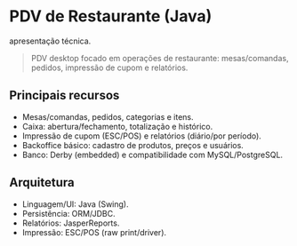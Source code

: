 # PDV de Restaurante (Java)
apresentação técnica.

> PDV desktop focado em operações de restaurante: mesas/comandas, pedidos, impressão de cupom e relatórios.

## Principais recursos
- Mesas/comandas, pedidos, categorias e itens.
- Caixa: abertura/fechamento, totalização e histórico.
- Impressão de cupom (ESC/POS) e relatórios (diário/por período).
- Backoffice básico: cadastro de produtos, preços e usuários.
- Banco: Derby (embedded) e compatibilidade com MySQL/PostgreSQL.

## Arquitetura 
- Linguagem/UI: Java (Swing).
- Persistência: ORM/JDBC.
- Relatórios: JasperReports.
- Impressão: ESC/POS (raw print/driver).
